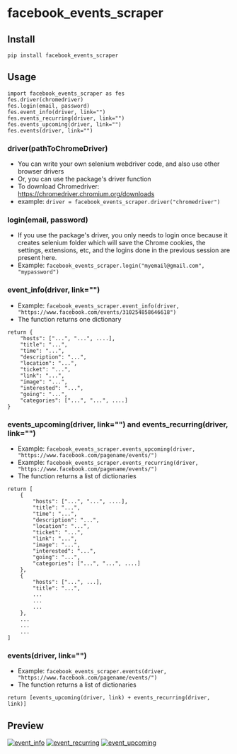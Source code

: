 # facebook_events_scraper

## Install

`pip install facebook_events_scraper`

## Usage

```
import facebook_events_scraper as fes
fes.driver(chromedriver)
fes.login(email, password)
fes.event_info(driver, link="")
fes.events_recurring(driver, link="")
fes.events_upcoming(driver, link="")
fes.events(driver, link="")
```

### driver(pathToChromeDriver)

- You can write your own selenium webdriver code, and also use other browser drivers
- Or, you can use the package's driver function
- To download Chromedriver: https://chromedriver.chromium.org/downloads
- example:
  `driver = facebook_events_scraper.driver("chromedriver")`

### login(email, password)

- If you use the package's driver, you only needs to login once because it creates selenium folder which will save the Chrome cookies, the settings, extensions, etc, and the logins done in the previous session are present here.
- Example: `facebook_events_scraper.login("myemail@gmail.com", "mypassword")`

### event_info(driver, link="")

- Example: `facebook_events_scraper.event_info(driver, "https://www.facebook.com/events/310254858646618")`
- The function returns one dictionary

```
return {
    "hosts": ["...", "...", ....],
    "title": "...",
    "time": "...",
    "description": "...",
    "location": "...",
    "ticket": "...",
    "link": "...",
    "image": "...",
    "interested": "...",
    "going": "...",
    "categories": ["...", "...", ....]
}
```

### events_upcoming(driver, link="") and events_recurring(driver, link="")

- Example: `facebook_events_scraper.events_upcoming(driver, "https://www.facebook.com/pagename/events/")`
- Example: `facebook_events_scraper.events_recurring(driver, "https://www.facebook.com/pagename/events/")`
- The function returns a list of dictionaries

```
return [
    {
        "hosts": ["...", "...", ....],
        "title": "...",
        "time": "...",
        "description": "...",
        "location": "...",
        "ticket": "...",
        "link": "...",
        "image": "...",
        "interested": "...",
        "going": "...",
        "categories": ["...", "...", ....]
    },
    {
        "hosts": ["...", ...],
        "title": "...",
        ...
        ...
        ...
    },
    ...
    ...
    ...
]
```

### events(driver, link="")

- Example: `facebook_events_scraper.events(driver, "https://www.facebook.com/pagename/events/")`
- The function returns a list of dictionaries

```
return [events_upcoming(driver, link) + events_recurring(driver, link)]
```

## Preview

[![event_info](https://thumbs.gfycat.com/UncommonPoliteIchthyostega-size_restricted.gif)](https://giant.gfycat.com/UncommonPoliteIchthyostega.mp4)
[![event_recurring](https://thumbs.gfycat.com/WideeyedLoathsomeBanteng-size_restricted.gif)](https://giant.gfycat.com/WideeyedLoathsomeBanteng.mp4)
[![event_upcoming](https://thumbs.gfycat.com/ReliableWarlikeBobcat-size_restricted.gif)](https://giant.gfycat.com/ReliableWarlikeBobcat.mp4)
